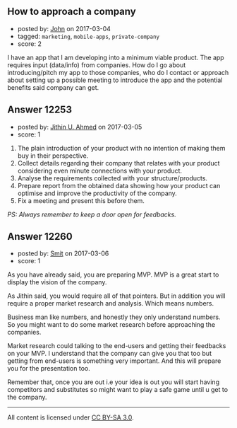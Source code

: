 ## How to approach a company

- posted by: [John](https://stackexchange.com/users/6776049/john) on 2017-03-04
- tagged: `marketing`, `mobile-apps`, `private-company`
- score: 2

I have an app that I am developing into a minimum viable product. The app requires input (data/info) from companies. How do I go about introducing/pitch my app to those companies, who do I contact or approach about setting up a possible meeting to introduce the app and the potential benefits said company can get.


## Answer 12253

- posted by: [Jithin U. Ahmed](https://stackexchange.com/users/3244972/jithin-u-ahmed) on 2017-03-05
- score: 1

 1. The plain introduction of your product with no intention of making them buy in their perspective.
 2. Collect details regarding their company that relates with your product considering even minute connections with your product.
 3. Analyse the requirements collected with your structure/products.
 4. Prepare report from the obtained data showing how your product can optimise and improve the productivity of the company.
 5. Fix a meeting and present this before them.

*PS: Always remember to keep a door open for feedbacks.*


## Answer 12260

- posted by: [Smit](https://stackexchange.com/users/7665731/smit) on 2017-03-06
- score: 1

As you have already said, you are preparing MVP. MVP is a great start to display the vision of the company. 

As Jithin said, you would require all of that pointers. But in addition you will require a proper market research and analysis. Which means numbers. 

Business man like numbers, and honestly they only understand numbers. So you might want to do some market research before approaching the companies. 

Market research could talking to the end-users and getting their feedbacks on your MVP. I understand that the company can give you that too but getting from end-users is something very important. And this will prepare you for the presentation too.

Remember that, once you are out i.e your idea is out you will start having competitors and substitutes so might want to play a safe game until u get to the company.



---

All content is licensed under [CC BY-SA 3.0](https://creativecommons.org/licenses/by-sa/3.0/).
